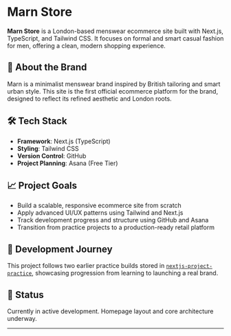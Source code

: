 # Marn Store

**Marn Store** is a London-based menswear ecommerce site built with Next.js, TypeScript, and Tailwind CSS. It focuses on formal and smart casual fashion for men, offering a clean, modern shopping experience.

## 👔 About the Brand

Marn is a minimalist menswear brand inspired by British tailoring and smart urban style. This site is the first official ecommerce platform for the brand, designed to reflect its refined aesthetic and London roots.

## 🛠️ Tech Stack

- **Framework**: Next.js (TypeScript)
- **Styling**: Tailwind CSS
- **Version Control**: GitHub
- **Project Planning**: Asana (Free Tier)

## 📈 Project Goals

- Build a scalable, responsive ecommerce site from scratch
- Apply advanced UI/UX patterns using Tailwind and Next.js
- Track development progress and structure using GitHub and Asana
- Transition from practice projects to a production-ready retail platform

## 🧪 Development Journey

This project follows two earlier practice builds stored in [`nextjs-project-practice`](https://github.com/your-username/nextjs-project-practice), showcasing progression from learning to launching a real brand.

## 🚀 Status

Currently in active development. Homepage layout and core architecture underway.

---

